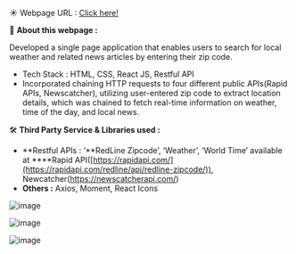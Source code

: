 ☀️ Webpage URL : [Click here!](https://zipcode-search-one.vercel.app/)

📒 **About this webpage :**

Developed a single page application that enables users to search for local weather and related news articles by entering their zip code.

- Tech Stack : HTML, CSS, React JS, Restful API
- Incorporated chaining HTTP requests to four different public APIs(Rapid APIs, Newscatcher), utilizing user-entered zip code to extract location details, which was chained to fetch real-time information on weather, time of the day, and local news.

🛠️ **Third Party Service & Libraries used :**

- **Restful APIs : ‘**RedLine Zipcode’, ‘Weather’, ‘World Time’ available at ****Rapid API([https://rapidapi.com/](https://rapidapi.com/redline/api/redline-zipcode/)), Newcatcher(https://newscatcherapi.com/)
- **Others :** Axios, Moment, React Icons

![image](https://github.com/sweetrain05/zipcode-search/assets/86023470/b41b211c-3182-4672-a402-70d62d0cb0ac)
<br>

![image](https://github.com/sweetrain05/zipcode-search/assets/86023470/cb9c3da1-c745-4365-b115-554d3353c5c3)
<br>

![image](https://github.com/sweetrain05/zipcode-search/assets/86023470/6faf4a0d-3ead-4680-af50-a8d01d3ac61d)
<br>

